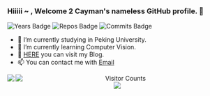 
### Hiiiii ~ , Welcome 2 Cayman's nameless GitHub profile. 👋

![Years Badge](https://badges.pufler.dev/years/CaymanHK)
![Repos Badge](https://badges.pufler.dev/repos/CaymanHK)
![Commits Badge](https://badges.pufler.dev/commits/monthly/CaymanHK)


- 🔭 I’m currently studying in Peking University.
- 🌱 I’m currently learning Computer Vision.
- 🤔 [HERE](https://github.com/CaymanHK) you can visit my Blog.
- 📫 You can contact me with [Email](https://nolinkyet)

<!--
**CaymanHK/CaymanHK** is a ✨ _special_ ✨ repository because its `README.md` (this file) appears on your GitHub profile.

Here are some ideas to get you started:

- 🔭 I’m currently working on ...
- 🌱 I’m currently learning ...
- 👯 I’m looking to collaborate on ...
- 🤔 I’m looking for help with ...
- 💬 Ask me about ...
- 📫 How to reach me: ...
- 😄 Pronouns: ...
- ⚡ Fun fact: ...
-->

<div>
<img align="left" src="https://github-readme-stats.vercel.app/api?username=CaymanHK&count_private=true&show_icons=true&theme=onedark" />
</div>

<div>
<img align="left" src="https://github-readme-stats.vercel.app/api/top-langs/?username=anuraghazra&layout=compact" />
</div>

<div style="position:center">
  <p align="center"> 
    Visitor Counts<br>
    <img align="center" src="https://profile-counter.glitch.me/CaymanHK/count.svg" />
  </p>
</div>

